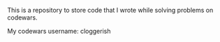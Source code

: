 This is a repository to store code that I wrote while solving problems on codewars. 

My codewars username: cloggerish